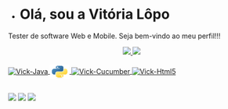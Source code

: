 - # Olá, sou a Vitória Lôpo

Tester de software Web e Mobile. Seja bem-vindo ao meu perfil!!!

<div align="center">
  <a href="https://github.com/Vicklopo">
  <img height="150em" src="https://github-readme-stats.vercel.app/api?username=Vicklopo&show_icons=true&theme=dracula&include_all_commits=true&count_private=true"/>
  <img height="150em" src="https://github-readme-stats.vercel.app/api/top-langs/?username=Vicklopo&layout=compact&langs_count=7&theme=dracula"/>
</div>
<div style="display: inline_block"><br>
  <img align="center" alt="Vick-Java" height="30" width="40" src="https://cdn.jsdelivr.net/gh/devicons/devicon/icons/java/java-original.svg">
  <img align="center" alt="Vick-Python" height="30" width="40" src="https://raw.githubusercontent.com/devicons/devicon/master/icons/python/python-original.svg">
  <img align="center" alt="Vick-Cucumber" height="30" width="40" src="https://cdn.jsdelivr.net/gh/devicons/devicon/icons/cucumber/cucumber-plain.svg">
  <img align="center" alt="Vick-Html5" height="30" width="40" src="https://cdn.jsdelivr.net/gh/devicons/devicon/icons/html5/html5-original.svg">
</div>  
  
  ##
  
<div> 
  <a href="https://www.instagram.com/eu_vick_lopo/" target="_blank"><img src="https://img.shields.io/badge/-Instagram-%23E4405F?style=for-the-badge&logo=instagram&logoColor=white" target="_blank"></a>
  <a href = "mailto:vitoriagabrielly552@gmail.com"><img src="https://img.shields.io/badge/-Gmail-%23333?style=for-the-badge&logo=gmail&logoColor=white" target="_blank"></a>
  <a href="https://www.linkedin.com/in/vit%C3%B3ria-l%C3%B4po-866747148/" target="_blank"><img src="https://img.shields.io/badge/-LinkedIn-%230077B5?style=for-the-badge&logo=linkedin&logoColor=white" target="_blank"></a>  
</div>
